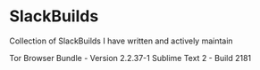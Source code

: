 SlackBuilds
===========

Collection of SlackBuilds I have written and actively maintain

Tor Browser Bundle - Version 2.2.37-1
Sublime Text 2     - Build 2181